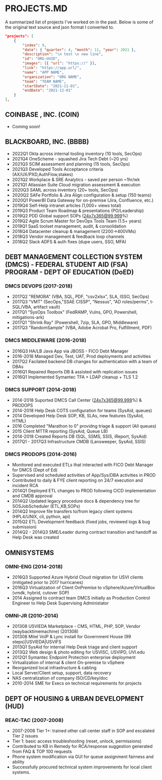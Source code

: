 # PROJECTS.MD

A summarized list of projects I've worked on in the past.
Below is some of the original text source and json format I converted to.

``` json
"projects": [
    {
        "index": 9,
        "date": { "quarter": 4, "month": 11, "year": 2021 },
        "description": "\n test \n new line",
        "id": "ORG-UUID",
        "images": [{ "url": "https://" }],
        "link": "https://app.url/",
        "name": "APP NAME",
        "organization": "ORG NAME",
        "team": "TEAM NAME",
        "startDate": "2021-11-01",
        "endDate": "2021-12-01"
    }
],
```

## COINBASE , INC. (COIN)

- Coming soon!

## BLACKBOARD, INC. (BBBB)

- 2022Q1 Okta across internal tooling inventory (10 tools, SecOps)
- 2021Q4 OneScheme - squashed Jira Tech Debt (~20 yrs)
- 2021Q3 SCIM assessment and planning (15 tools, SecOps)
- 2021Q3 Developed Tools Acceptance criteria (AX/UX/PXD,AuthFlow,stakes)
- 2021Q2 Workplace & SRE Analytics - saved per person ~1hr/wk
- 2021Q1 Atlassian Suite Cloud migration assessment & execution
- 2020Q3 SAML across inventory (20+ tools, SecOps)
- 2020Q2 SAFe Portfolio & Jira Align configuration & setup (150 teams)
- 2020Q1 PowerBI Data Gateway for on-premise (Jira, Confluence, etc.)
- 2019Q4 Self-Help intranet articles (1,000+ views total)
- 2019Q3 Product Team Roadmap & presentations (PO/Leadership)
- 2019Q2 PDD Global support SOPs (24x7x365@99.999%)
- 2019Q2 Agile Scrum Master for DevOps Tools Team (1.5+ years)
- 2019Q1 SaaS toolset management, audit, & consolidation
- 2018Q4 Datacenter cleanup & management (2200->400VMs)
- 2018Q3 Vendor management & feedback loop channels
- 2018Q2 Slack ADFS & auth fixes (dupe users, SSO, MFA)

## DEBT MANAGEMENT COLLECTION SYSTEM (DMCS) - FEDERAL STUDENT AID (FSA) PROGRAM - DEPT OF EDUCATION (DoED)

### DMCS DEVOPS (2017-2018)

- 2017Q2 "REMORA" (VBA, SQL, PDF, "csv2xlsx", SLA, ISSO, SecOps)
- 2017Q3 "VMT" (SecOps,"SSAE CISSP", "Nessus", "AD roles/perms", t-SQL/VBA, artifact vault)
- 2017Q1 "SysOps Toolbox" (FedRAMP, Vulns, GPO, Powershell, mitigations-ark)
- 2017Q1 "Shrink Ray" (Powershell, 7zip, SLA, GPO, Middleware)
- 2017Q3 "RandomSample" (VBA, Adobe Acrobat Pro, Fulfillment, PDF)

### DMCS MIDDLEWARE (2016-2018)

- 2016Q3 HA/LB Java App via JBOSS - FICO Debt Manager
- 2016-2018 Managed Dev, Test, UAT, Prod deployments and activities
- 2017Q2 Facilated backend DB changes for authentication with a team of DBAs
- 2016Q1 Repaired Reports DB & assisted with replication issues
- 2016Q1 Implemented Symantec TFA + LDAP cleanup + TLS 1.2

### DMCS SUPPORT (2014-2018)

- 2014-2018 Suported DMCS Call Center (24x7x365@99.999%) & PRODOPS
- 2014-2018 Help Desk COTS configuration for teams (SysAid, queues)
- 2014 Developed Help Desk SOP, KB, SLAs, new features (SysAid, HTML)
- 2016 Completed "Marathon to 0" providng triage & support (All queues)
- 2015 Client MTTR reporting (SysAid, Queue LB)
- 2014-2018 Created Reports DB (SQL, SSMS, SSIS, iReport, SysAid)
- 2017Q1 - 2017Q3 Infrastructure CMDB (Lansweeper, SysAid, SSIS)

### DMCS PRODOPS (2014-2016)

- Monitored and executed ETLs that interacted with FICO Debt Manager for DMCS (Dept of Ed)
- Supervised and scheduled activities of App/Sys/DBA activities in PROD
- Contributed to daily & FYE client reporting on 24/7 execution and incident RCA
- 2014Q1 Deployed ETL changes to PROD following CICD implementation and CMDB approval
- 2014Q2 Updated legacy procedure docs & dependency tree for SOSJobScheduler (ETL,KB,SOPs)
- 2014Q2 Improve file transfers to/from legacy client systems (HPL4/UNIX, cli, python, api)
- 2015Q2 ETL Development feedback (fixed jobs, reviewed logs & bug submission)
- 2014Q2 - 2014Q3 SME/Leader during contract transition and handoff as Help Desk was created

## OMNISYSTEMS

### OMNI-ENG (2014-2018)

- 2016Q3 Supported Azure Hybrid Cloud migration for USVI clients (mitigated prior to 2017 hurricanes)
- 2016Q3 Virtualization of Client OnPremise to vSphere/Azure/VirtualBox (vmdk, hybrid, cutover SOP)
- 2014 Assigned to contract team DMCS initially as Production Control Engineer to Help Desk Supervising Administator

### OMNI-JR (2010-2014)

- 201308 USVIEDA Marketplace - CMS, HTML, PHP, SOP, Vendor (waybacktimemachine) (201308)
- 201308 Mitel VoIP & Lync install for Government House (99 steps)|USVIEDA|USVIFS
- 2013Q1 SysAid for internal Help Desk triage and client support
- 2013Q2 Web design & photo editing for USVISC, USVIPD, UVI.edu
- 2012Q1 Symantec Endpoint Protection enterprise deployment
- Virtualization of internal & client On-premise to vSphere
- Reorganized local infrastructure & cabling
- Local Server/Client setup, support, data recovery
- NAS centralization of company ISO/CD/key/doc
- 2010-2014 SME for Execs on technical requirements for projects

## DEPT OF HOUSING & URBAN DEVELOPMENT (HUD)

### REAC-TAC (2007-2008)

- 2007-2008 Tier 1+: trained other call center staff in SOP and escalated Tier 2 issues
- Tier 1: basic access troubleshooting (reset, unlock, permissions)
- Contributed to KB in Remedy for RCA/response suggestion generated from FAQ & TOP 100 requests
- Phone system modification via GUI for queue assignment fairness and ability
- Successfully procured technical system improvements for local client systems.
